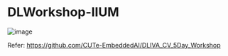 # DLWorkshop-IIUM

![image](https://user-images.githubusercontent.com/60868965/192620186-dde8c828-2849-499f-933a-b0121285029c.png)

Refer: https://github.com/CUTe-EmbeddedAI/DLIVA_CV_5Day_Workshop
